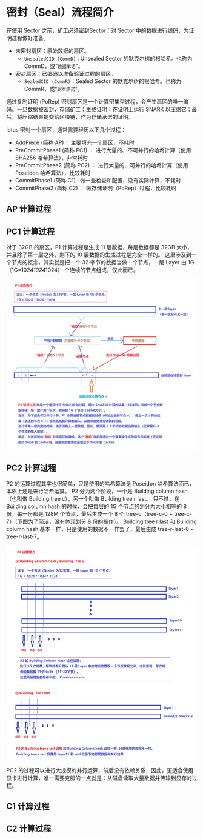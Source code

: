 # 密封（Seal）流程简介

在使用 Sector 之前，矿工必须密封Sector：对 Sector 中的数据进行编码，为证明过程做好准备。

* 未密封扇区：原始数据的扇区。
  * `UnsealedCID (CommD)` : Unsealed Sector 的默克尔树的根哈希。也称为 CommD，或“`数据承诺`”。
* 密封扇区：已编码以准备验证过程的扇区。
  * `SealedCID (CommR)`：Sealed Sector 的默克尔树的根哈希。也称为 CommR，或“`副本承诺`”。

通过复制证明 (PoRep) 密封扇区是一个计算密集型过程，会产生扇区的唯一编码。一旦数据被密封，存储矿工：生成证明；在证明上运行 SNARK 以压缩它；最后，将压缩结果提交给区块链，作为存储承诺的证明。

lotus 密封一个扇区，通常需要经历以下几个过程：

* AddPiece (简称 AP) ：主要填充一个扇区，不耗时
* PreCommitPhase1 (简称 PC1) ： 进行大量的、不可并行的哈希计算（使用 SHA256 哈希算法），非常耗时
* PreCommitPhase2 (简称 PC2) ： 进行大量的、可并行的哈希计算（使用 Poseidon 哈希算法），比较耗时
* CommitPhase1 (简称 C1) : 做一些检查和配置，没有实际计算，不耗时
* CommitPhase2 (简称 C2) ： 做存储证明（PoRep）过程，比较耗时

## AP 计算过程

## PC1 计算过程

对于 32GB 的扇区，P1 计算过程是生成 11 层数据，每层数据都是 32GB 大小，并且除了第一层之外，剩下的 10 层数据的生成过程是完全一样的。 这里涉及到一个节点的概念，其实就是把一个 32 字节的数据当做一个节点，一层 Layer 由 1G（1G=1024*1024*1024） 个连续的节点组成，仅此而已。

![PC1 计算过程](./img/P1.png)

## PC2 计算过程

P2 的运算过程其实也很简单，只是使用的哈希算法是 Poseidon 哈希算法而已，本质上还是进行哈希运算。 P2 分为两个阶段，一个是 Building column hash（也叫做 Building tree c），另一个叫做 Building tree r last。 只不过，在 Building column hash 的时候，会把每层的 1G 个节点的划分为大小相等的 8 份，每一份都是 128M 个节点，最后生成一个 8 个 tree-c（tree-c-0 ~ tree-c-7）（下图为了简洁，没有体现划分 8 份的操作）。 Building tree r last 和 Building column hash 基本一样，只是使用的数据不一样罢了，最后生成 tree-r-last-0 ~ tree-r-last-7。

![PC2 计算过程](./img/P2.png)

PC2 的过程可以进行大规模的并行运算，前后没有依赖关系，因此，更适合使用显卡进行计算，唯一需要克服的一点就是：从磁盘读取大量数据并传输到显存的过程。

## C1 计算过程

## C2 计算过程
